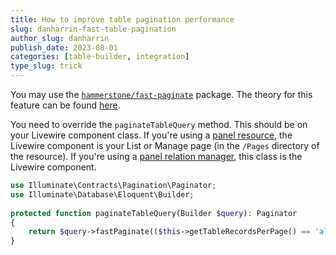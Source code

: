 ```yaml
---
title: How to improve table pagination performance
slug: danharrin-fast-table-pagination
author_slug: danharrin
publish_date: 2023-08-01
categories: [table-builder, integration]
type_slug: trick
---
```


You may use the [`hammerstone/fast-paginate`](https://github.com/hammerstonedev/fast-paginate) package. The theory for this feature can be found [here](https://aaronfrancis.com/2022/efficient-pagination-using-deferred-joins).

You need to override the `paginateTableQuery` method. This should be on your Livewire component class. If you're using a [panel resource](/docs/panels/resources/getting-started), the Livewire component is your List or Manage page (in the `/Pages` directory of the resource). If you're using a [panel relation manager](/docs/panels/resources/relation-managers), this class is the Livewire component.

```php
use Illuminate\Contracts\Pagination\Paginator;
use Illuminate\Database\Eloquent\Builder;
 
protected function paginateTableQuery(Builder $query): Paginator
{
    return $query->fastPaginate(($this->getTableRecordsPerPage() == 'all') ? $query->count() : $this->getTableRecordsPerPage());
}
```

